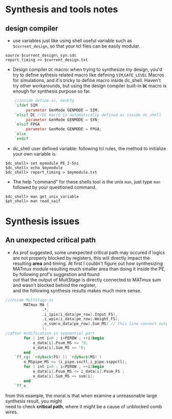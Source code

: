 # Synthesis and tools notes
## design compiler
* use variables just like using shell
useful variable such as `$current_design`, so that your tcl files can be easily modular.
```shell
source $current_design\_syn.sdc
report_timing >> $current_design.txt
```
* Design compiler `DC` macro: when trying to synthesize my design, you'd try to define sythesis related macro like defining `SIM`,`GATE_LEVEL` 
Macros for simulations, and it's tricky to define macro inside dc_shell. Haven't try other workarounds, but using 
the design compiler built-in **`DC`** macro is enough for synthesis purpose so far.
```verilog
    //inside define.sv, GenCfg
    `ifdef SIM                                
         parameter GenMode GENMODE = SIM;      
    `elsif DC //DC macro is automatically defined as inside dc_shell         
         parameter GenMode GENMODE = SYN;      
    `elsif FPGA                               
         parameter GenMode GENMODE = FPGA;     
    `else
    `endif
```
* dc_shell user defined variable: following tcl rules, the method to initialize your own variable is
```shell
$dc_shell> set mymodule PE_2-5ns 
$dc_shell> echo $mymodule
$dc_shell> report_timing > $mymodule.txt
```
* The help "command" for these shells tool is the unix `man`, just type `man` followed by your questioned command.
```shell
$dc_shell> man get_unix_variable
$pt_shell> man read_saif
```
# Synthesis issues
## An unexpected critical path
* As prof suggested, some unexpected critical path may occured if logics are not properly blocked by registers,
this will directly impact the resulting **area** and timing. At first I couldn't figure out how synthesizing  
MATmux module resulting much smaller area than doing it inside the PE, by following prof's suggestion and found  
out that the output of MultStage is directly connected to MATmux sum and wasn't blocked behind the register,  
and the following synthesis results makes much more sense.
```verilog
//inside MultStage.sv
        MATmux MA (                                             
                .*,                                                     
                .i_ipix(i_data[pe_row].Input_FS),                               
                .i_wpix(i_data[pe_row].Weight_FS),                              
                .o_sum(o_data[pe_row].Sum_MS) // this line connect output directly to comb circuit                                   
                );             
//after modification in sequential part
        for ( int i=0 ; i<PEROW ; ++i)begin
            o_data[i].Psum_MS <= '0;
            o_data[i].Sum_MS <= '0;
        end
    `ff_cg( `rdyNack(FS) || `rdyNack(MS) )
        o_MSpipe_MS <= {i_pipe.ssctl,i_pipe.ssppctl};
        for ( int i=0 ; i<PEROW ; ++i)begin
            o_data[i].Psum_MS <= i_data[i].Psum_FS ;
            o_data[i].Sum_MS <= sum[i];
        end
    `ff_e
``` 
from this example, the moral is that when examine a unreasonable large synthesis result, you might  
need to check **critical path**, where it might be a cause of unblocked comb wires.

